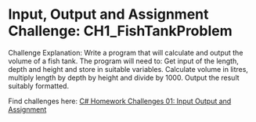 # Input, Output and Assignment Challenge: CH1_FishTankProblem
Challenge Explanation:
Write a program that will calculate and output the volume of a fish tank. 
The program will need to:
Get input of the length, depth and height and store in suitable variables.
Calculate volume in litres, multiply length by depth by height and divide by 1000.
Output the result suitably formatted.

Find challenges here:
[C# Homework Challenges 01: Input Output and Assignment
](https://loretocollegemanchester.sharepoint.com/:p:/r/sites/computerscience/Shared%20Documents/02%20Practical%20Topics/01%202.1.2%20Programming%20Techniques%20(C%23%20Bootcamp)/01b%20C%23%20SLR%20Input,%20Output%20and%20Assignment%20Assessment%20Challenges.pptx?d=w3013d3237cca4ddd8b7e1e266edc09f2&csf=1&web=1&e=xCae2H)
